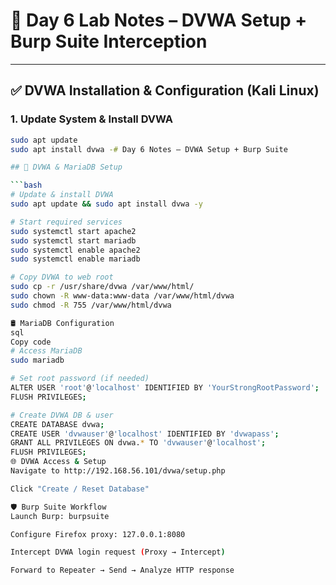 # 🧪 Day 6 Lab Notes – DVWA Setup + Burp Suite Interception

---

## ✅ DVWA Installation & Configuration (Kali Linux)

### 1. Update System & Install DVWA
```bash
sudo apt update
sudo apt install dvwa -# Day 6 Notes – DVWA Setup + Burp Suite

## 🧰 DVWA & MariaDB Setup

```bash
# Update & install DVWA
sudo apt update && sudo apt install dvwa -y

# Start required services
sudo systemctl start apache2
sudo systemctl start mariadb
sudo systemctl enable apache2
sudo systemctl enable mariadb

# Copy DVWA to web root
sudo cp -r /usr/share/dvwa /var/www/html/
sudo chown -R www-data:www-data /var/www/html/dvwa
sudo chmod -R 755 /var/www/html/dvwa

🛢️ MariaDB Configuration
sql
Copy code
# Access MariaDB
sudo mariadb

# Set root password (if needed)
ALTER USER 'root'@'localhost' IDENTIFIED BY 'YourStrongRootPassword';
FLUSH PRIVILEGES;

# Create DVWA DB & user
CREATE DATABASE dvwa;
CREATE USER 'dvwauser'@'localhost' IDENTIFIED BY 'dvwapass';
GRANT ALL PRIVILEGES ON dvwa.* TO 'dvwauser'@'localhost';
FLUSH PRIVILEGES;
🌐 DVWA Access & Setup
Navigate to http://192.168.56.101/dvwa/setup.php

Click "Create / Reset Database"

🛡️ Burp Suite Workflow
Launch Burp: burpsuite

Configure Firefox proxy: 127.0.0.1:8080

Intercept DVWA login request (Proxy → Intercept)

Forward to Repeater → Send → Analyze HTTP response
